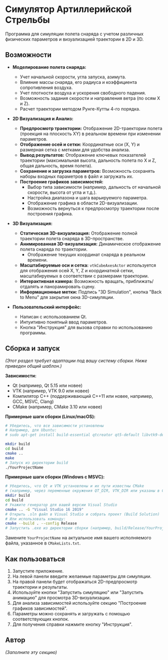# Симулятор Артиллерийской Стрельбы

Программа для симуляции полета снаряда с учетом различных физических параметров и визуализацией траектории в 2D и 3D.

## Возможности

*   **Моделирование полета снаряда:**
    *   Учет начальной скорости, угла запуска, азимута.
    *   Влияние массы снаряда, его радиуса и коэффициента сопротивления воздуха.
    *   Учет плотности воздуха и ускорения свободного падения.
    *   Возможность задания скорости и направления ветра (по осям X и Z).
    *   Расчет траектории методом Рунге-Кутты 4-го порядка.

*   **2D Визуализация и Анализ:**
    *   **Предпросмотр траектории:** Отображение 2D-траектории полета (проекция на плоскость XY) в реальном времени при изменении параметров.
    *   **Отображение осей и сетки:** Координатные оси (X, Y) и размерная сетка с метками для удобства анализа.
    *   **Вывод результатов:** Отображение ключевых показателей траектории (максимальная высота, дальность полета по X и Z, общая дальность, время полета).
    *   **Сохранение и загрузка параметров:** Возможность сохранять наборы входных параметров в файл и загружать их.
    *   **Построение графиков зависимостей:**
        *   Выбор типа зависимости (например, дальность от начальной скорости, высота от угла и т.д.).
        *   Настройка диапазона и шага варьируемого параметра.
        *   Отображение графика в области 2D-визуализации.
        *   Возможность вернуться к предпросмотру траектории после построения графика.

*   **3D Визуализация:**
    *   **Статическая 3D-визуализация:** Отображение полной траектории полета снаряда в 3D-пространстве.
    *   **Анимированная 3D-визуализация:** Динамическое отображение полета снаряда по траектории.
        *   Отображение текущих координат снаряда в реальном времени.
    *   **Масштабируемые оси и сетка:** `vtkCubeAxesActor` используется для отображения осей X, Y, Z и координатной сетки, масштабируемых в соответствии с размерами траектории.
    *   **Интерактивная камера:** Возможность вращать, приближать/отдалять и панорамировать сцену.
    *   **Информационные метки:** Подпись "3D Simulation", кнопка "Back to Menu" для закрытия окна 3D-симуляции.

*   **Пользовательский интерфейс:**
    *   Написан с использованием Qt.
    *   Интуитивно понятный ввод параметров.
    *   Кнопка "Инструкция" для вызова справки по использованию программы.

## Сборка и запуск

*(Этот раздел требует адаптации под вашу систему сборки. Ниже приведен общий шаблон.)*

**Зависимости:**
*   Qt (например, Qt 5.15 или новее)
*   VTK (например, VTK 9.0 или новее)
*   Компилятор C++ (поддерживающий C++11 или новее, например, GCC, MSVC, Clang)
*   CMake (например, CMake 3.10 или новее)

**Примерные шаги сборки (Linux/macOS):**
```bash
# Убедитесь, что все зависимости установлены
# Например, для Ubuntu:
# sudo apt-get install build-essential qtcreator qt5-default libvtk9-dev cmake

mkdir build
cd build
cmake .. 
make
# Запуск из директории build
./YourProjectName 
```

**Примерные шаги сборки (Windows c MSVC):**
```bash
# Убедитесь, что Qt и VTK установлены и их пути известны CMake
# (например, через переменные окружения QT_DIR, VTK_DIR или указаны в CMakeLists.txt)
mkdir build
cd build
# Укажите генератор для вашей версии Visual Studio
cmake .. -G "Visual Studio 16 2019" 
# Открыть .sln файл в Visual Studio и собрать проект (Build Solution)
# Или использовать команду:
cmake --build . --config Release
# Запустить .exe из директории сборки (например, build/Release/YourProjectName.exe)
```
Замените `YourProjectName` на актуальное имя вашего исполняемого файла, указанное в `CMakeLists.txt`.

## Как пользоваться

1.  Запустите приложение.
2.  На левой панели введите желаемые параметры для симуляции.
3.  На правой панели будет отображаться 2D-предпросмотр траектории и результаты.
4.  Используйте кнопки "Запустить симуляцию" или "Запустить анимацию" для просмотра 3D-визуализации.
5.  Для анализа зависимостей используйте секцию "Построение графиков зависимостей".
6.  Параметры можно сохранять и загружать с помощью соответствующих кнопок.
7.  Для получения справки нажмите кнопку "Инструкция".

## Автор

*(Заполните эту секцию)* 